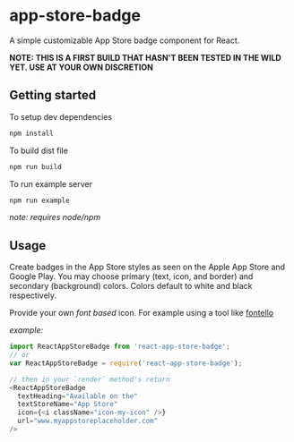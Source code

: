 # app-store-badge
A simple customizable App Store badge component for React.

__NOTE: THIS IS A FIRST BUILD THAT HASN'T BEEN TESTED IN THE WILD YET. USE AT YOUR OWN DISCRETION__

## Getting started

To setup dev dependencies
```bash
npm install
```

To build dist file
```bash
npm run build
```

To run example server
```bash
npm run example
```

_note: requires node/npm_

## Usage

Create badges in the App Store styles as seen on the Apple App Store and Google Play. You may choose primary (text, icon, and border) and secondary (background) colors. Colors default to white and black respectively.

Provide your own _font based_ icon. For example using a tool like [fontello](http://fontello.com/)

_example:_

```javascript
import ReactAppStoreBadge from 'react-app-store-badge';
// or
var ReactAppStoreBadge = require('react-app-store-badge');

// then in your `render` method's return
<ReactAppStoreBadge
  textHeading="Available on the"
  textStoreName="App Store"
  icon={<i className="icon-my-icon" />}
  url="www.myappstoreplaceholder.com"
/>
```

